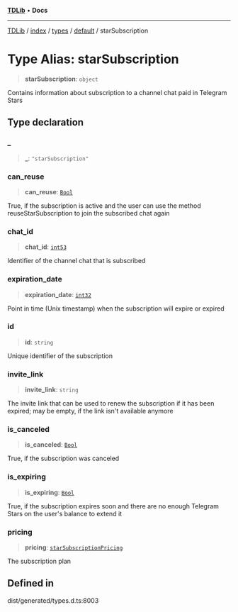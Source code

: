 [**TDLib**](../../../../../../README.md) • **Docs**

***

[TDLib](../../../../../../modules.md) / [index](../../../../../README.md) / [types](../../../README.md) / [default](../README.md) / starSubscription

# Type Alias: starSubscription

> **starSubscription**: `object`

Contains information about subscription to a channel chat paid in Telegram Stars

## Type declaration

### \_

> **\_**: `"starSubscription"`

### can\_reuse

> **can\_reuse**: [`Bool`](Bool.md)

True, if the subscription is active and the user can use the method reuseStarSubscription to join the subscribed chat again

### chat\_id

> **chat\_id**: [`int53`](int53.md)

Identifier of the channel chat that is subscribed

### expiration\_date

> **expiration\_date**: [`int32`](int32.md)

Point in time (Unix timestamp) when the subscription will expire or expired

### id

> **id**: `string`

Unique identifier of the subscription

### invite\_link

> **invite\_link**: `string`

The invite link that can be used to renew the subscription if it has been expired; may be empty, if the link isn't available anymore

### is\_canceled

> **is\_canceled**: [`Bool`](Bool.md)

True, if the subscription was canceled

### is\_expiring

> **is\_expiring**: [`Bool`](Bool.md)

True, if the subscription expires soon and there are no enough Telegram Stars on the user's balance to extend it

### pricing

> **pricing**: [`starSubscriptionPricing`](starSubscriptionPricing.md)

The subscription plan

## Defined in

dist/generated/types.d.ts:8003
